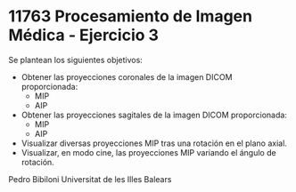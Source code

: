 # 11763 Procesamiento de Imagen Médica - Ejercicio 3

Se plantean los siguientes objetivos:

* Obtener las proyecciones coronales de la imagen DICOM proporcionada:
    * MIP 
    * AIP
* Obtener las proyecciones sagitales de la imagen DICOM proporcionada:
    * MIP 
    * AIP
* Visualizar diversas proyecciones MIP tras una rotación en el plano axial.
* Visualizar, en modo cine, las proyecciones MIP variando el ángulo de rotación.

Pedro Bibiloni
Universitat de les Illes Balears
